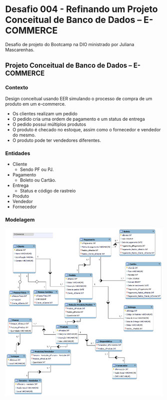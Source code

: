 # Desafio 004 - Refinando um Projeto Conceitual de Banco de Dados – E-COMMERCE
Desafio de projeto do Bootcamp na DIO ministrado por Juliana Mascarenhas.

## Projeto Conceitual de Banco de Dados – E-COMMERCE
### Contexto
Design conceitual usando EER simulando o processo de compra de um produto em um e-commerce.
- Os clientes realizam um pedido
- O pedido cria uma ordem de pagamento e um status de entrega
- O pedido possui múltiplos produtos
- O produto é  checado no estoque, assim como o fornecedor e vendedor do mesmo.
- O produto pode ter vendedores diferentes.

### Entidades
- Cliente
  - Sendo PF ou PJ.
- Pagamento
  - Boleto ou Cartão.
-  Entrega
   -  Status e código de rastreio
-  Produto
-  Vendedor
-  Fornecedor

### Modelagem
![Modelagem](ModelagemE-Commerce.png)






